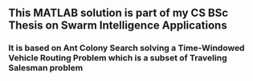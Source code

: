 ## This MATLAB solution is part of my CS BSc Thesis on Swarm Intelligence Applications

### It is based on Ant Colony Search solving a Time-Windowed Vehicle Routing Problem which is a subset of Traveling Salesman problem
